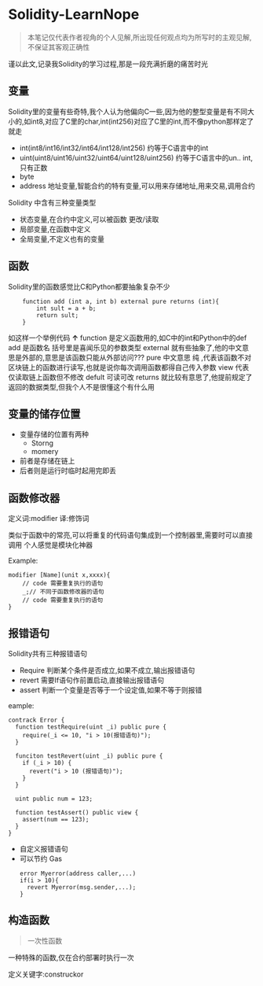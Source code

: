 # Solidity-LearnNope

> 本笔记仅代表作者视角的个人见解,所出现任何观点均为所写时的主观见解,不保证其客观正确性

谨以此文,记录我Solidity的学习过程,那是一段充满折磨的痛苦时光

## 变量

Solidity里的变量有些奇特,我个人认为他偏向C一些,因为他的整型变量是有不同大小的,如int8,对应了C里的char,int(int256)对应了C里的int,而不像python那样定了就走

- int(int8/int16/int32/int64/int128/int256) 约等于C语言中的int
- uint(uint8/uint16/uint32/uint64/uint128/uint256) 约等于C语言中的un.. int,只有正数
- byte
- address 地址变量,智能合约的特有变量,可以用来存储地址,用来交易,调用合约

Solidity 中含有三种变量类型

- 状态变量,在合约中定义,可以被函数 更改/读取
- 局部变量,在函数中定义
- 全局变量,不定义也有的变量

## 函数

Solidity里的函数感觉比C和Python都要抽象复杂不少
```Solidity
    function add (int a, int b) external pure returns (int){
        int sult = a + b;
        return sult;
    }
```
如这样一个举例代码 **↑**
function 是定义函数用的,如C中的int和Python中的def
add 是函数名
括号里是喜闻乐见的参数类型
external 就有些抽象了,他的中文意思是外部的,意思是该函数只能从外部访问???
pure 中文意思 纯 ,代表该函数不对区块链上的函数进行读写,也就是说你每次调用函数都得自己传入参数
    view 代表仅读取链上函数但不修改
    defult 可读可改
returns 就比较有意思了,他提前规定了返回的数据类型,但我个人不是很懂这个有什么用

## 变量的储存位置

- 变量存储的位置有两种
    * Storng
    * momery
- 前者是存储在链上
- 后者则是运行时临时起用完即丢

## 函数修改器

定义词:modifier 译:修饰词

类似于函数中的常亮,可以将重复的代码语句集成到一个控制器里,需要时可以直接调用
个人感觉是模块化神器

Example:
```Solidity
modifier [Name](unit x,xxxx){
    // code 需要重复执行的语句
    _;// 不同于函数修改器的语句
    // code 需要重复执行的语句
}
```


## 报错语句

Solidity共有三种报错语句

- Require 判断某个条件是否成立,如果不成立,输出报错语句
- revert 需要If语句作前置启动,直接输出报错语句
- assert 判断一个变量是否等于一个设定值,如果不等于则报错

eample:
```Solidity
contrack Error {
  function testRequire(uint _i) public pure {
    require(_i <= 10, "i > 10(报错语句)");
  }

  funciton testRevert(uint _i) public pure {
    if (_i > 10) {
      revert("i > 10 (报错语句)");
    }
  }

  uint public num = 123;

  function testAssert() public view {
    assert(num == 123);
  }
}
```
<!-- ![alt text](报错.png) -->

* 自定义报错语句
* 可以节约 Gas
  ```Solidity
  error Myerror(address caller,...)
  if(i > 10){
    revert Myerror(msg.sender,...);
  }
  ```


## 构造函数
> 一次性函数

一种特殊的函数,仅在合约部署时执行一次

定义关键字:construckor